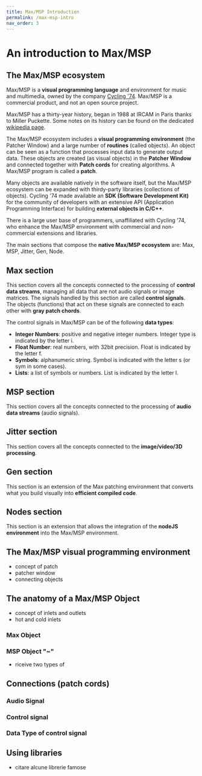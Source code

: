 ```yaml
---
title: Max/MSP Introduction
permalink: /max-msp-intro
nav_order: 3
---
```


# An introduction to Max/MSP

## The Max/MSP ecosystem
Max/MSP is a **visual programming language** and environment for music and multimedia, owned by the company [Cycling '74](https://cycling74.com/). Max/MSP is a commercial product, and not an open source project. 

Max/MSP has a thirty-year history, began in 1988 at IRCAM in Paris thanks to Miller Puckette. Some notes on its history can be found on the dedicated [wikipedia page](https://en.wikipedia.org/wiki/Max_(software)).

The Max/MSP ecosystem includes a **visual programming environment** (the Patcher Window) and a large number of **routines** (called objects). An object can be seen as a function that processes input data to generate output data. These objects are created (as visual objects) in the **Patcher Window** and connected together with **Patch cords** for creating algorithms. A Max/MSP program is called a **patch**.

Many objects are available natively in the software itself, but the Max/MSP ecosystem can be expanded with thirdy-party libraries (collections of objects). Cycling '74 made available an **SDK (Software Development Kit)** for the community of developers with an extensive API (Application Programming Interface) for building **external objects in C/C++**. 

There is a large user base of programmers, unaffiliated with Cycling '74, who enhance the Max/MSP environment with commercial and non-commercial extensions and libraries. 

The main sections that compose the **native Max/MSP ecosystem** are: Max, MSP, Jitter, Gen, Node.    

## Max section

This section covers all the concepts connected to the processing of **control data streams**, managing all data that are not audio signals or image matrices. The signals handled by this section are called **control signals**. The objects (functions) that act on these signals are connected to each other with **gray patch chords**. 

The control signals in Max/MSP can be of the following **data types**:

- **Integer Numbers**: positive and negative integer numbers. Integer type is indicated by the letter i.
- **Float Number**: real numbers, with 32bit precision. Float is indicated by the letter f.
- **Symbols**: alphanumeric string. Symbol is indicated with the letter s (or sym in some cases). 
- **Lists**: a list of symbols or numbers. List is indicated by the letter l. 
  
## MSP section

This section covers all the concepts connected to the processing of **audio data streams** (audio signals).  
 
## Jitter section

This section covers all the concepts connected to the **image/video/3D processing**.  

## Gen section

This section is an extension of the Max patching environment that converts what you build visually into **efficient compiled code**.

## Nodes section 

This section is an extension that allows the integration of the **nodeJS environment** into the Max/MSP environment.


## The Max/MSP visual programming environment
- concept of patch
- patcher window
- connecting objects


## The anatomy of a Max/MSP Object
- concept of inlets and outlets
- hot and cold inlets

### Max Object

### MSP Object "~"
- riceive two types of 



## Connections (patch cords)

### Audio Signal

### Control signal 

### Data Type of control signal



## Using libraries
- citare alcune librerie famose




